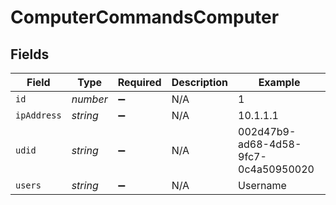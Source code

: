 # ComputerCommandsComputer


## Fields

| Field                                | Type                                 | Required                             | Description                          | Example                              |
| ------------------------------------ | ------------------------------------ | ------------------------------------ | ------------------------------------ | ------------------------------------ |
| `id`                                 | *number*                             | :heavy_minus_sign:                   | N/A                                  | 1                                    |
| `ipAddress`                          | *string*                             | :heavy_minus_sign:                   | N/A                                  | 10.1.1.1                             |
| `udid`                               | *string*                             | :heavy_minus_sign:                   | N/A                                  | 002d47b9-ad68-4d58-9fc7-0c4a50950020 |
| `users`                              | *string*                             | :heavy_minus_sign:                   | N/A                                  | Username                             |